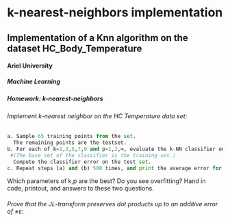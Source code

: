# k-nearest-neighbors implementation
## Implementation of a Knn algorithm on the dataset HC_Body_Temperature

<h4>Ariel University</h4>
<h5>Machine Learning</h5>
<h5>Homework: k-nearest-neighbors</h5>



<h6>Implement k-nearest neighbor on the HC Temperature data set:</h6>
 
 ```python
a. Sample 65 training points from the set. 
   The remaining points are the testset.
b. For each of k=1,3,5,7,9 and p=1,2,∞, evaluate the k-NN classifier on the test set, under the lp distance.
  #(The base set of the classifier is the training set.)
   Compute the classifier error on the test set.
c. Repeat steps (a) and (b) 500 times, and print the average error for each k and p. 

```
  <p>
 Which parameters of k,p are the best? Do you see overfitting? Hand in code, printout,
and answers to these two questions.
 </p>


<p>
 <h6>Prove that the JL-transform preserves dot products up to an additive error of ±ɛ:</h6>
 </p>
